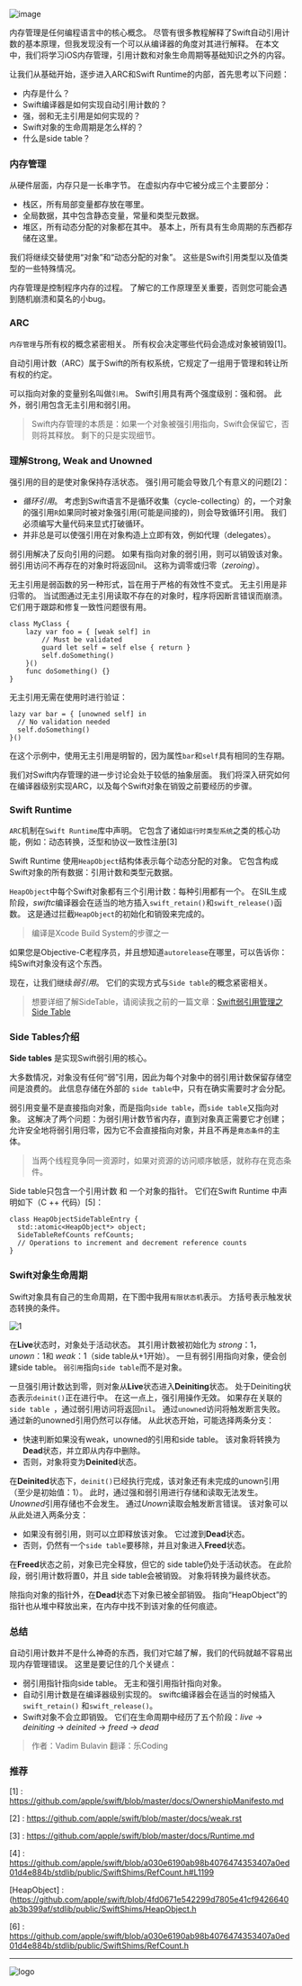 

![image](https://upload-images.jianshu.io/upload_images/1159872-ff250bafef18e88b?imageMogr2/auto-orient/strip%7CimageView2/2/w/1240)

内存管理是任何编程语言中的核心概念。 尽管有很多教程解释了Swift自动引用计数的基本原理，但我发现没有一个可以从编译器的角度对其进行解释。 在本文中，我们将学习iOS内存管理，引用计数和对象生命周期等基础知识之外的内容。

让我们从基础开始，逐步进入ARC和Swift Runtime的内部，首先思考以下问题：

- 内存是什么？
- Swift编译器是如何实现自动引用计数的？
- 强，弱和无主引用是如何实现的？
- Swift对象的生命周期是怎么样的？
- 什么是side table？



### 内存管理

从硬件层面，内存只是一长串字节。 在虚拟内存中它被分成三个主要部分：

- 栈区，所有局部变量都存放在哪里。
- 全局数据，其中包含静态变量，常量和类型元数据。
- 堆区，所有动态分配的对象都在其中。 基本上，所有具有生命周期的东西都存储在这里。

我们将继续交替使用“对象”和“动态分配的对象”。 这些是Swift引用类型以及值类型的一些特殊情况。

内存管理是控制程序内存的过程。 了解它的工作原理至关重要，否则您可能会遇到随机崩溃和莫名的小bug。

### ARC

`内存管理`与所有权的概念紧密相关。 所有权会决定哪些代码会造成对象被销毁[1]。

自动引用计数（ARC）属于Swift的所有权系统，它规定了一组用于管理和转让所有权的约定。

可以指向对象的变量别名叫做`引用`。 Swift引用具有两个强度级别：强和弱。 此外，弱引用包含无主引用和弱引用。

> Swift内存管理的本质是：如果一个对象被强引用指向，Swift会保留它，否则将其释放。 剩下的只是实现细节。

### 理解Strong, Weak and Unowned

强引用的目的是使对象保持存活状态。 强引用可能会导致几个有意义的问题[2]：

- *循环引用*。 考虑到Swift语言不是循环收集（cycle-collecting）的，一个对象的强引用`R`如果同时被对象强引用(可能是间接的)，则会导致循环引用。 我们必须编写大量代码来显式打破循环。
- 并非总是可以使强引用在对象构造上立即有效，例如代理（delegates）。

弱引用解决了反向引用的问题。 如果有指向对象的弱引用，则可以销毁该对象。 弱引用访问不再存在的对象时将返回nil。 这称为调零或归零（*zeroing*）。

无主引用是弱函数的另一种形式，旨在用于严格的有效性不变式。 无主引用是非归零的。 当试图通过无主引用读取不存在的对象时，程序将因断言错误而崩溃。 它们用于跟踪和修复一致性问题很有用。

```
class MyClass {	
    lazy var foo = { [weak self] in	
        // Must be validated	
        guard let self = self else { return }	
        self.doSomething()	
    }()	
    func doSomething() {}	
}
```

无主引用无需在使用时进行验证：

```
lazy var bar = { [unowned self] in	
  // No validation needed
  self.doSomething()	
}()	
```

在这个示例中，使用无主引用是明智的，因为属性`bar`和`self`具有相同的生存期。

我们对Swift内存管理的进一步讨论会处于较低的抽象层面。 我们将深入研究如何在编译器级别实现ARC，以及每个Swift对象在销毁之前要经历的步骤。

### Swift Runtime

`ARC`机制在`Swift Runtime`库中声明。 它包含了诸如`运行时类型系统`之类的核心功能，例如：动态转换，泛型和协议一致性注册[3]

Swift Runtime 使用`HeapObject`结构体表示每个动态分配的对象。 它包含构成Swift对象的所有数据：引用计数和类型元数据。

`HeapObject`中每个Swift对象都有三个引用计数：每种引用都有一个。 在SIL生成阶段，*swiftc*编译器会在适当的地方插入`swift_retain()`和`swift_release()`函数。 这是通过拦截`HeapObject`的初始化和销毁来完成的。

> 编译是Xcode Build System的步骤之一

如果您是Objective-C老程序员，并且想知道`autorelease`在哪里，可以告诉你：纯Swift对象没有这个东西。



现在，让我们继续*弱引用*。 它们的实现方式与`Side table`的概念紧密相关。

> 想要详细了解SideTable，请阅读我之前的一篇文章：[Swift弱引用管理之Side Table](https://mp.weixin.qq.com/s?__biz=MzA3MTA5Mzk2MA==&mid=2664081886&idx=1&sn=12ad15e0d1b16293e5174757c38d35e6&chksm=840cd279b37b5b6f9a519345035fa1397d96decb487bc775bf57c6617806384a9f12418a2af5&token=397528633&lang=zh_CN#rd)

### Side Tables介绍

**Side tables** 是实现Swift弱引用的核心。

大多数情况，对象没有任何“弱”引用，因此为每个对象中的弱引用计数保留存储空间是浪费的。 此信息存储在外部的 `side table`中，只有在确实需要时才会分配。

弱引用变量不是直接指向对象，而是指向`side table`，而`side table`又指向对象。 这解决了两个问题：为弱引用计数节省内存，直到对象真正需要它才创建； 允许安全地将弱引用归零，因为它不会直接指向对象，并且不再是`竟态条件`的主体。

> 当两个线程竞争同一资源时，如果对资源的访问顺序敏感，就称存在竞态条件。

Side table只包含一个引用计数 和 一个对象的指针。 它们在Swift Runtime 中声明如下（C ++ 代码）[5]：

```
class HeapObjectSideTableEntry {
  std::atomic<HeapObject*> object;
  SideTableRefCounts refCounts;
  // Operations to increment and decrement reference counts
}
```



### Swift对象生命周期

Swift对象具有自己的生命周期，在下图中我用`有限状态机`表示。 方括号表示触发状态转换的条件。


![1](https://upload-images.jianshu.io/upload_images/1159872-404fbfa22192986b?imageMogr2/auto-orient/strip%7CimageView2/2/w/1240)

在**Live**状态时，对象处于活动状态。 其引用计数被初始化为 *strong*：1， *unown*：1和 *weak*：1（side table从+1开始）。  一旦有弱引用指向对象，便会创建side table。 `弱引用`指向`side table`而不是对象。



一旦强引用计数达到零，则对象从**Live**状态进入**Deiniting**状态。 处于Deiniting状态表示`deinit()`正在进行中。 在这一点上，强引用操作无效。 如果存在关联的`side table `，通过弱引用访问将返回`nil`。 通过`unowned`访问将触发断言失败。 通过新的unowned引用仍然可以存储。 从此状态开始，可能选择两条分支：

- 快速判断如果没有weak，unowned的引用和side table。 该对象将转换为**Dead**状态，并立即从内存中删除。
- 否则，对象将变为**Deinited**状态。

在**Deinited**状态下，`deinit()`已经执行完成，该对象还有未完成的unown引用（至少是初始值：1）。 此时，通过强和弱引用进行存储和读取无法发生。 *Unowned*引用存储也不会发生。 通过*Unown*读取会触发断言错误。 该对象可以从此处进入两条分支：

- 如果没有弱引用，则可以立即释放该对象。 它过渡到**Dead**状态。
- 否则，仍然有一个`side table`要移除，并且对象进入**Freed**状态。

在**Freed**状态之前，对象已完全释放，但它的 side table仍处于活动状态。 在此阶段，弱引用计数将置0，并且 side table会被销毁。 对象将转换为最终状态。

除指向对象的指针外，在**Dead**状态下对象已被全部销毁。 指向“HeapObject”的指针也从堆中释放出来，在内存中找不到该对象的任何痕迹。


### 总结

自动引用计数并不是什么神奇的东西，我们对它越了解，我们的代码就越不容易出现内存管理错误。 这里是要记住的几个关键点：

- 弱引用指针指向side table。 无主和强引用指针指向对象。
- 自动引用计数是在编译器级别实现的。 swiftc编译器会在适当的时候插入`swift_retain()` 和`swift_release()`。
- Swift对象不会立即销毁。 它们在生命周期中经历了五个阶段：*live* -> *deiniting* -> *deinited* -> *freed* -> *dead*

> 作者：Vadim Bulavin
> 翻译：乐Coding

### 推荐

[1] : https://github.com/apple/swift/blob/master/docs/OwnershipManifesto.md

[2] : https://github.com/apple/swift/blob/master/docs/weak.rst

[3] : https://github.com/apple/swift/blob/master/docs/Runtime.md

[4] : https://github.com/apple/swift/blob/a030e6190ab98b4076474353407a0ed01d4e884b/stdlib/public/SwiftShims/RefCount.h#L1199

[HeapObject] : (https://github.com/apple/swift/blob/4fd0671e542299d7805e41cf9426640ab3b399af/stdlib/public/SwiftShims/HeapObject.h

[6] : https://github.com/apple/swift/blob/a030e6190ab98b4076474353407a0ed01d4e884b/stdlib/public/SwiftShims/RefCount.h


-----


![logo](https://upload-images.jianshu.io/upload_images/1159872-3fd7f84309dd06b2?imageMogr2/auto-orient/strip%7CimageView2/2/w/1240)
